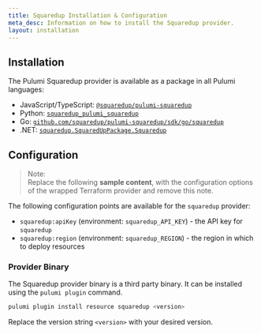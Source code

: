 ```yaml
---
title: Squaredup Installation & Configuration
meta_desc: Information on how to install the Squaredup provider.
layout: installation
---
```


## Installation

The Pulumi Squaredup provider is available as a package in all Pulumi languages:

* JavaScript/TypeScript: [`@squaredup/pulumi-squaredup`](https://www.npmjs.com/package/@squaredup/pulumi-squaredup)
* Python: [`squaredup_pulumi_squaredup`](https://pypi.org/project/squaredup_pulumi_squaredup/)
* Go: [`github.com/squaredup/pulumi-squaredup/sdk/go/squaredup`](https://pkg.go.dev/github.com/squaredup/pulumi-squaredup/sdk/go/squaredup)
* .NET: [`squaredup.SquaredUpPackage.Squaredup`](https://www.nuget.org/packages/squaredup.SquaredUpPackage.Squaredup)


## Configuration

> Note:  
> Replace the following **sample content**, with the configuration options
> of the wrapped Terraform provider and remove this note.

The following configuration points are available for the `squaredup` provider:

- `squaredup:apiKey` (environment: `squaredup_API_KEY`) - the API key for `squaredup`
- `squaredup:region` (environment: `squaredup_REGION`) - the region in which to deploy resources

### Provider Binary

The Squaredup provider binary is a third party binary. It can be installed using the `pulumi plugin` command.

```bash
pulumi plugin install resource squaredup <version>
```

Replace the version string `<version>` with your desired version.
